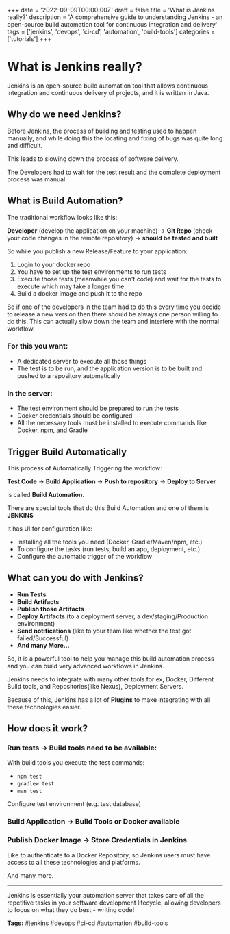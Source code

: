 +++
date = '2022-09-09T00:00:00Z'
draft = false
title = 'What is Jenkins really?'
description = 'A comprehensive guide to understanding Jenkins - an open-source build automation tool for continuous integration and delivery'
tags = ['jenkins', 'devops', 'ci-cd', 'automation', 'build-tools']
categories = ['tutorials']
+++

# What is Jenkins really?

Jenkins is an open-source build automation tool that allows continuous integration and continuous delivery of projects, and it is written in Java.

## Why do we need Jenkins?

Before Jenkins, the process of building and testing used to happen manually, and while doing this the locating and fixing of bugs was quite long and difficult.

This leads to slowing down the process of software delivery.

The Developers had to wait for the test result and the complete deployment process was manual.

## What is Build Automation?

The traditional workflow looks like this:

**Developer** (develop the application on your machine) → **Git Repo** (check your code changes in the remote repository) → **should be tested and built**

So while you publish a new Release/Feature to your application:

1. Login to your docker repo
2. You have to set up the test environments to run tests
3. Execute those tests (meanwhile you can't code) and wait for the tests to execute which may take a longer time
4. Build a docker image and push it to the repo

So if one of the developers in the team had to do this every time you decide to release a new version then there should be always one person willing to do this. This can actually slow down the team and interfere with the normal workflow.

### For this you want:

- A dedicated server to execute all those things
- The test is to be run, and the application version is to be built and pushed to a repository automatically

### In the server:

- The test environment should be prepared to run the tests
- Docker credentials should be configured
- All the necessary tools must be installed to execute commands like Docker, npm, and Gradle

## Trigger Build Automatically

This process of Automatically Triggering the workflow:

**Test Code** → **Build Application** → **Push to repository** → **Deploy to Server**

is called **Build Automation**.

There are special tools that do this Build Automation and one of them is **JENKINS**

It has UI for configuration like:
- Installing all the tools you need (Docker, Gradle/Maven/npm, etc.)
- To configure the tasks (run tests, build an app, deployment, etc.)
- Configure the automatic trigger of the workflow

## What can you do with Jenkins?

- **Run Tests**
- **Build Artifacts**
- **Publish those Artifacts**
- **Deploy Artifacts** (to a deployment server, a dev/staging/Production environment)
- **Send notifications** (like to your team like whether the test got failed/Successful)
- **And many More...**

So, it is a powerful tool to help you manage this build automation process and you can build very advanced workflows in Jenkins.

Jenkins needs to integrate with many other tools for ex, Docker, Different Build tools, and Repositories(like Nexus), Deployment Servers.

Because of this, Jenkins has a lot of **Plugins** to make integrating with all these technologies easier.

## How does it work?

### Run tests → Build tools need to be available:

With build tools you execute the test commands:
- `npm test`
- `gradlew test` 
- `mvn test`

Configure test environment (e.g. test database)

### Build Application → Build Tools or Docker available

### Publish Docker Image → Store Credentials in Jenkins

Like to authenticate to a Docker Repository, so Jenkins users must have access to all these technologies and platforms.

And many more.

---

Jenkins is essentially your automation server that takes care of all the repetitive tasks in your software development lifecycle, allowing developers to focus on what they do best - writing code!

**Tags:** #jenkins #devops #ci-cd #automation #build-tools

